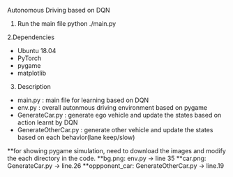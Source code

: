 Autonomous Driving based on DQN

1. Run the main file
   python ./main.py
   
   
2.Dependencies
- Ubuntu 18.04
- PyTorch
- pygame
- matplotlib


3. Description 
- main.py : main file for learning based on DQN
- env.py : overall autonmous driving environment based on pygame
- GenerateCar.py : generate ego vehicle and update the states based on action learnt by DQN
- GenerateOtherCar.py : generate other vehicle and update the states based on each behavior(lane keep/slow)

**for showing pygame simulation, need to download the images and modify the each directory in the code. 
**bg.png: env.py -> line 35 
**car.png: GenerateCar.py -> line.26
**oppponent_car: GenerateOtherCar.py -> line.19
